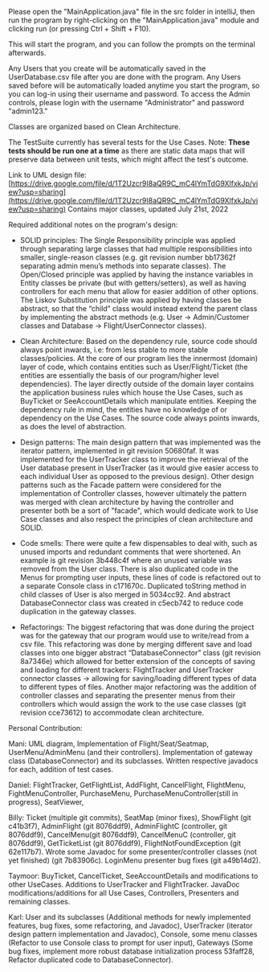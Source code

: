 Please open the "MainApplication.java" file in the src folder in intelliJ, then run the program by right-clicking
on the "MainApplication.java" module and clicking run (or pressing Ctrl + Shift + F10).

This will start the program, and you can follow the prompts on the terminal afterwards.

Any Users that you create will be automatically saved in the UserDatabase.csv file after you are done with the program.
Any Users saved before will be automatically loaded anytime you start the program, so you can log-in using
their username and password. To access the Admin controls, please login with the username "Administrator" and password "admin123."

Classes are organized based on Clean Architecture.

The TestSuite currently has several tests for the Use Cases. 
Note: **These tests should be run one at a time** as there are static data maps that will preserve data between 
unit tests, which might affect the test's outcome.

Link to UML design file: [https://drive.google.com/file/d/1T2Uzcr9I8aQR9C_mC4lYmTdG9XlfxkJp/view?usp=sharing](https://drive.google.com/file/d/1T2Uzcr9I8aQR9C_mC4lYmTdG9XlfxkJp/view?usp=sharing)
Contains major classes, updated July 21st, 2022

Required additional notes on the program's design:

- SOLID principles: The Single Responsibility principle was applied through separating large classes that had multiple 
responsibilities into smaller, single-reason classes (e.g. git revision number bb17362f separating admin menu’s methods 
into separate classes). The Open/Closed principle was applied by having the instance 
variables in Entity classes be private (but with getters/setters), as well as having controllers for each menu that 
allow for easier addition of other options. The Liskov Substitution principle was applied by having classes be abstract, 
so that the “child” class would instead extend the parent class by implementing the abstract methods (e.g. 
User → Admin/Customer classes and Database → Flight/UserConnector classes).

- Clean Architecture: Based on the dependency rule, source code should always point inwards, i.e: from less stable to 
more stable classes/policies. At the core of our program lies the innermost (domain) layer of code, which contains 
entities such as User/Flight/Ticket (the entities are essentially the basis of our program/higher level dependencies). 
The layer directly outside of the domain layer contains the application business rules which house the Use Cases, 
such as BuyTicket or SeeAccountDetails which manipulate entities. Keeping the dependency rule in mind, the entities have 
no knowledge of or dependency on the Use Cases. The source code always points inwards, as does the level of abstraction.

- Design patterns: The main design pattern that was implemented was the iterator pattern, implemented in git revision
50680faf. It was implemented for the UserTracker class to improve the retrieval of the
User database present in UserTracker (as it would give easier access to each individual User as opposed to the previous
design). Other design patterns such as the Facade pattern were considered for the implementation of Controller classes,
however ultimately the pattern was merged with clean architecture by having the controller and presenter both be a sort 
of "facade", which would dedicate work to Use Case classes and also respect the principles of clean architecture and 
SOLID.

- Code smells: There were quite a few dispensables to deal with, such as unused imports and redundant comments that were 
shortened. An example is git revision 3b448c4f where an unused variable was removed from the User class. There is also 
duplicated code in the Menus for prompting user inputs, these lines of code is refactored out to a separate Console 
class in c171670c. Duplicated toString method in child classes of User is also merged in 5034cc92. And abstract 
DatabaseConnector class was created in c5ecb742 to reduce code duplication in the gateway classes.

- Refactorings: The biggest refactoring that was done during the project was for the gateway that our program would use 
to write/read from a csv file. This refactoring was done by merging different save and load classes into one bigger 
abstract “DatabaseConnector” class (git revision 8a7346e) which allowed for better extension of the concepts of saving 
and loading for different trackers: FlightTracker and UserTracker connector classes → allowing for saving/loading 
different types of data to different types of files. Another major refactoring was the addition of controller classes 
and separating the presenter menus from their controllers which would assign the work to the use case classes 
(git revision cce73612) to accommodate clean architecture.

Personal Contribution:

Mani: UML diagram, Implementation of Flight/Seat/Seatmap, UserMenu/AdminMenu (and their controllers). Implementation of gateway class (DatabaseConnector) and its subclasses. Written respective javadocs for each, addition of test cases.

Daniel: FlightTracker, GetFlightList, AddFlight, CancelFlight, FlightMenu, FightMenuController, PurchaseMenu, PurchaseMenuController(still in progress), SeatViewer,

Billy: Ticket (multiple git commits), SeatMap (minor fixes), ShowFlight (git c41b3f7), AdminFlight (git 8076ddf9), AdminFlightC (controller, git 8076ddf9), CancelMenu(git 8076ddf9), CancelMenuC (controller, git 8076ddf9), GetTicketList (git 8076ddf9), FlightNotFoundException (git 62e117b7). Wrote some Javadoc for some presenter/controller classes (not yet finished) (git 7b83906c). LoginMenu presenter bug fixes (git a49b14d2).

Taymoor: BuyTicket, CancelTicket, SeeAccountDetails and modifications to other UseCases. Additions to UserTracker and FlightTracker. JavaDoc modifications/additions for all Use Cases, Controllers, Presenters and remaining classes.

Karl: User and its subclasses (Additional methods for newly implemented features, bug fixes, some refactoring, and Javadoc), UserTracker (iterator design pattern implementation and Javadoc), Console, some menu classes (Refactor to use Console class to prompt for user input), Gateways (Some bug fixes, implement more robust database initialization process 53faff28, Refactor duplicated code to DatabaseConnector).
